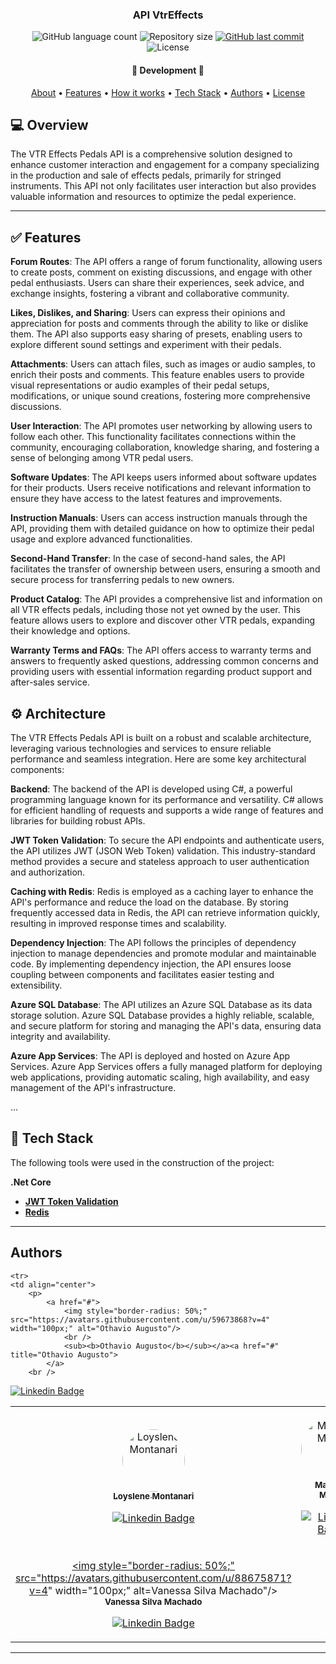 

<h3 align="center">
    API VtrEffects
</h3>

<p align="center">
    <img alt="GitHub language count" src="https://img.shields.io/github/languages/count/loys-montanari/VtrEffectsServer?color=%2304D361"/>
    <img alt="Repository size" src="https://img.shields.io/github/repo-size/loys-montanari/VtrEffectsServer" />
    <a href="https://github.com/loys-montanari/VtrEffectsServer/commits/main">
        <img alt="GitHub last commit" src="https://img.shields.io/github/last-commit/loys-montanari/VtrEffectsServer">
    </a>
    <img alt="License" src="https://img.shields.io/badge/license-MIT-brightgreen">
</p>

<h4 align="center">
	🚧 Development 🚧
</h4>

<p align="center">
    <a href="#about">About</a> •
    <a href="#features">Features</a> •
    <a href="#how-it-works">How it works</a> • 
    <a href="#tech-stack">Tech Stack</a> • 
    <a href="#author">Authors</a> • 
    <a href="#user-content-license">License</a>
</p>

## 💻 Overview
The VTR Effects Pedals API is a comprehensive solution designed to enhance customer interaction and engagement for a company specializing in the production and sale of effects pedals, primarily for stringed instruments. This API not only facilitates user interaction but also provides valuable information and resources to optimize the pedal experience.

---
## ✅ Features

**Forum Routes**: The API offers a range of forum functionality, allowing users to create posts, comment on existing discussions, and engage with other pedal enthusiasts. Users can share their experiences, seek advice, and exchange insights, fostering a vibrant and collaborative community.

**Likes, Dislikes, and Sharing**: Users can express their opinions and appreciation for posts and comments through the ability to like or dislike them. The API also supports easy sharing of presets, enabling users to explore different sound settings and experiment with their pedals.

**Attachments**: Users can attach files, such as images or audio samples, to enrich their posts and comments. This feature enables users to provide visual representations or audio examples of their pedal setups, modifications, or unique sound creations, fostering more comprehensive discussions.

**User Interaction**: The API promotes user networking by allowing users to follow each other. This functionality facilitates connections within the community, encouraging collaboration, knowledge sharing, and fostering a sense of belonging among VTR pedal users.

**Software Updates**: The API keeps users informed about software updates for their products. Users receive notifications and relevant information to ensure they have access to the latest features and improvements.

**Instruction Manuals**: Users can access instruction manuals through the API, providing them with detailed guidance on how to optimize their pedal usage and explore advanced functionalities.

**Second-Hand Transfer**: In the case of second-hand sales, the API facilitates the transfer of ownership between users, ensuring a smooth and secure process for transferring pedals to new owners.

**Product Catalog**: The API provides a comprehensive list and information on all VTR effects pedals, including those not yet owned by the user. This feature allows users to explore and discover other VTR pedals, expanding their knowledge and options.

**Warranty Terms and FAQs**: The API offers access to warranty terms and answers to frequently asked questions, addressing common concerns and providing users with essential information regarding product support and after-sales service.

## ⚙️ Architecture
The VTR Effects Pedals API is built on a robust and scalable architecture, leveraging various technologies and services to ensure reliable performance and seamless integration. Here are some key architectural components:

**Backend**: The backend of the API is developed using C#, a powerful programming language known for its performance and versatility. C# allows for efficient handling of requests and supports a wide range of features and libraries for building robust APIs.

**JWT Token Validation**: To secure the API endpoints and authenticate users, the API utilizes JWT (JSON Web Token) validation. This industry-standard method provides a secure and stateless approach to user authentication and authorization.

**Caching with Redis**: Redis is employed as a caching layer to enhance the API's performance and reduce the load on the database. By storing frequently accessed data in Redis, the API can retrieve information quickly, resulting in improved response times and scalability.

**Dependency Injection**: The API follows the principles of dependency injection to manage dependencies and promote modular and maintainable code. By implementing dependency injection, the API ensures loose coupling between components and facilitates easier testing and extensibility.

**Azure SQL Database**: The API utilizes an Azure SQL Database as its data storage solution. Azure SQL Database provides a highly reliable, scalable, and secure platform for storing and managing the API's data, ensuring data integrity and availability.

**Azure App Services**: The API is deployed and hosted on Azure App Services. Azure App Services offers a fully managed platform for deploying web applications, providing automatic scaling, high availability, and easy management of the API's infrastructure.

...

## 🚀 Tech Stack

The following tools were used in the construction of the project:

**.Net Core**

-   **[JWT Token Validation](https://jwt.io)**
-   **[Redis](https://redis.io/)**

---

## Authors
<table>
    <tr>
    <td align="center">
        <p>
            <a href="#">
                <img style="border-radius: 50%;" src="https://avatars.githubusercontent.com/u/88832100?v=4" width="100px;" alt="Loyslene Montanari"/>
                <br />
                <sub><b>Loyslene Montanari</b></sub></a><a href="#" title=""Loyslene Montanari">
            </a>
        <br />

[![Linkedin Badge](https://img.shields.io/badge/-Loyslene-blue?style=flat-square&logo=Linkedin&logoColor=white&link=https://www.linkedin.com/in/loyslene-montanari-55380511b/)](https://www.linkedin.com/in/loyslene-montanari-55380511b/) 
        </p>
    </td>
			    <td align="center">
        <p>
            <a href="#">
                <img style="border-radius: 50%;" src="https://avatars.githubusercontent.com/u/32397288?v=4" width="100px;" alt="Mauriani Maciel"/>
                <br />
                <sub><b>Mauriani Maciel</b></sub></a><a href="#" title="Mauriani Maciel">
            </a>
        <br />

[![Linkedin Badge](https://img.shields.io/badge/-Loyslene-blue?style=flat-square&logo=Linkedin&logoColor=white&link=https://www.linkedin.com/in/maurianimaciel/)](https://www.linkedin.com/in/maurianimaciel/) 
        </p>
    </td>
    </tr>
                
    <tr>
    <td align="center">
        <p>
            <a href="#">
                <img style="border-radius: 50%;" src="https://avatars.githubusercontent.com/u/59673868?v=4" width="100px;" alt="Othavio Augusto"/>
                <br />
                <sub><b>Othavio Augusto</b></sub></a><a href="#" title="Othavio Augusto">
            </a>
        <br />

[![Linkedin Badge](https://img.shields.io/badge/-Loyslene-blue?style=flat-square&logo=Linkedin&logoColor=white&link=https://www.linkedin.com/in/othavio-rubim/)](https://www.linkedin.com/in/othavio-rubim/) 
        </p>
    </td>
			    <td align="center">
        <p>
            <a href="#">
                <img style="border-radius: 50%;" src="https://avatars.githubusercontent.com/u/88675871?v=4" width="100px;" alt=Vanessa Silva Machado"/>
                <br />
                <sub><b>Vanessa Silva Machado</b></sub></a><a href="#" title="Vanessa Silva Machado">
            </a>
        <br />

[![Linkedin Badge](https://img.shields.io/badge/-Loyslene-blue?style=flat-square&logo=Linkedin&logoColor=white&link=https://www.linkedin.com/in/vanessa-silvamachado)](https://www.linkedin.com/in/vanessa-silvamachado) 
        </p>
    </td>
    </tr>   
  
</table>

---

